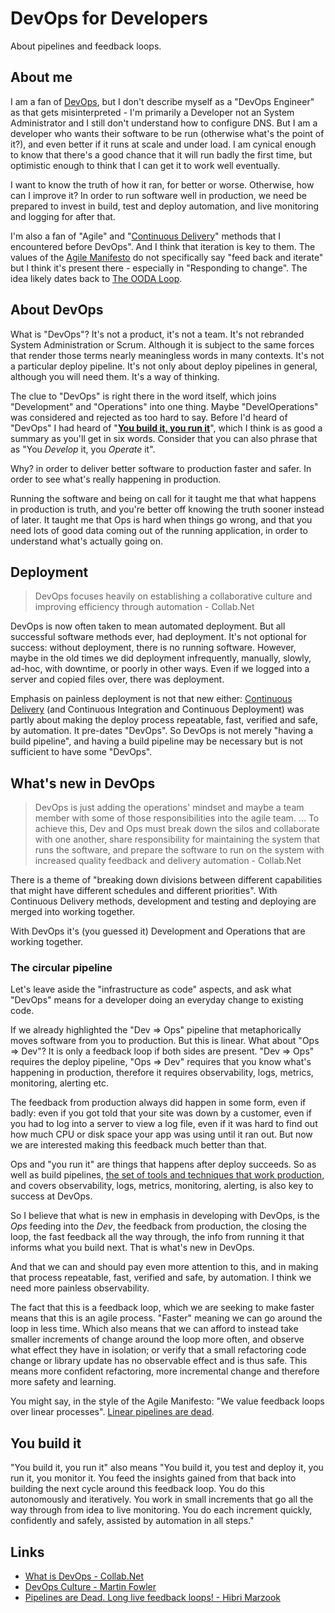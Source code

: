 # DevOps for Developers

About pipelines and feedback loops.

## About me

 I am a fan of [DevOps](https://en.wikipedia.org/wiki/DevOps), but I don't describe myself as a "DevOps Engineer" as that gets misinterpreted -  I'm primarily a Developer not an System Administrator and I still don't understand how to configure DNS. But I am a developer who wants their software to be run (otherwise what's the point of it?), and even better if it runs at scale and under load. I am cynical enough to know that there's a good chance that it will run badly the first time, but optimistic enough to think that I can get it to work well eventually.

 I want to know the truth of how it ran, for better or worse. Otherwise, how can I improve it? In order to run software well in production, we need be prepared to invest in build, test and deploy automation, and live monitoring and logging for after that.

 I'm also a fan of "Agile" and "[Continuous Delivery](https://en.wikipedia.org/wiki/Continuous_delivery)" methods that I encountered before DevOps". And I think that iteration is key to them. The values of the [Agile Manifesto](https://agilemanifesto.org/) do not specifically say "feed back and iterate" but I think it's present there - especially in "Responding to change". The idea likely dates back to  [The OODA Loop](https://en.wikipedia.org/wiki/OODA_loop).

## About DevOps

What is "DevOps"? It's not a product, it's not a team. It's not rebranded System Administration or Scrum. Although it is subject to the same forces that render those terms nearly meaningless words in many contexts. It's not a particular deploy pipeline. It's not only about deploy pipelines in general, although you will need them. It's a way of thinking.

The clue to "DevOps" is right there in the word itself, which joins "Development" and "Operations" into one thing. Maybe "DevelOperations" was considered and rejected as too hard to say. Before I'd heard of "DevOps" I had heard of "**[You build it, you run it](https://www.youtube.com/watch?v=UNxhm89DwlY)**", which I think is as good a summary as you'll get in six words. Consider that you can also phrase that as "You _Develop_ it, you _Operate_ it".

Why? in order to deliver better software to production faster and safer. In order to see what's really happening in production.

Running the software and being on call for it taught me that what happens in production is truth, and you're better off knowing the truth sooner instead of later. It taught me that Ops is hard when things go wrong, and that you need lots of good data coming out of the running application, in order to understand what's actually going on.

## Deployment

> DevOps focuses heavily on establishing a collaborative culture and improving efficiency through automation - Collab.Net

DevOps is now often taken to mean automated deployment. But all successful software methods ever, had deployment.  It's not optional for success: without deployment, there is no running software. However, maybe in the old times we did deployment infrequently, manually, slowly, ad-hoc, with downtime, or poorly in other ways. Even if we logged into a server and copied files over, there was deployment.

Emphasis on painless deployment is not that new either: [Continuous Delivery](https://en.wikipedia.org/wiki/Continuous_delivery) (and Continuous Integration and Continuous Deployment) was partly about making the deploy process repeatable, fast, verified and safe, by automation. It pre-dates "DevOps". So DevOps is not merely "having a build pipeline", and having a build pipeline may be necessary but is not sufficient to have some "DevOps".

## What's new in DevOps

> DevOps is just adding the operations' mindset and maybe a team member with some of those responsibilities into the agile team. ... To achieve this, Dev and Ops must break down the silos and collaborate with one another, share responsibility for maintaining the system that runs the software, and prepare the software to run on the system with increased quality feedback and delivery automation - Collab.Net

There is a theme of "breaking down divisions between different capabilities that might have different schedules and different priorities". With Continuous Delivery methods, development and testing and deploying are merged into working together.

With DevOps it's (you guessed it) Development and Operations that are working together.

### The circular pipeline

Let's leave aside the "infrastructure as code" aspects, and ask what "DevOps" means for a developer doing an everyday change to existing code.

If we already highlighted the "Dev ⇒ Ops" pipeline that metaphorically moves software from you to production. But this is linear. What about "Ops ⇒ Dev"? It is only a feedback loop if both sides are present. "Dev ⇒ Ops" requires the deploy pipeline, "Ops ⇒ Dev" requires that you know what's happening in production, therefore it requires observability, logs, metrics, monitoring, alerting etc.

The feedback from production always did happen in some form, even if badly: even if you got told that your site was down by a customer, even if you had to log into a server to view a log file, even if it was hard to find out how much CPU or disk space your app was using until it ran out. But now we are interested making this feedback much better than that.

Ops and "you run it" are things that happens after deploy succeeds. So as well as build pipelines, [the set of tools and techniques that work production](https://medium.com/@copyconstruct/testing-in-production-the-safe-way-18ca102d0ef1), and covers observability, logs, metrics, monitoring, alerting, is also key to success at DevOps.

So I believe that what is new in emphasis in developing with DevOps, is the *Ops* feeding into the *Dev*, the feedback from production, the closing the loop, the fast feedback all the way through, the info from running it that informs what you build next. That is what's new in DevOps.

And that we can and should pay even more attention to this, and in making that process repeatable, fast, verified and safe, by automation. I think we need more painless observability.

The fact that this is a feedback loop, which we are seeking to make faster means that this is an agile process. "Faster" meaning we can go around the loop in less time. Which also means that we can afford to instead take smaller increments of change around the loop more often, and observe what effect they have in isolation; or verify that a small refactoring code change or library update has no observable effect and is thus safe. This means more confident refactoring, more incremental change and therefore more safety and learning.

You might say, in the style of the Agile Manifesto: "We value feedback loops over linear processes". [Linear pipelines are dead](https://speakerdeck.com/hibri/pipelines-are-dead).

## You build it

"You build it, you run it" also means "You build it, you test and deploy it, you run it, you monitor it. You feed the insights gained from that back into building the next cycle around this feedback loop. You do this autonomously and iteratively. You work in small increments that go all the way through from idea to live monitoring. You do each increment quickly, confidently and safely, assisted by automation in all steps."

## Links

* [What is DevOps - Collab.Net](https://resources.collab.net/devops-101/what-is-devops)
* [DevOps Culture - Martin Fowler](https://martinfowler.com/bliki/DevOpsCulture.html)
* [Pipelines are Dead. Long live feedback loops! - Hibri Marzook](https://speakerdeck.com/hibri/pipelines-are-dead)